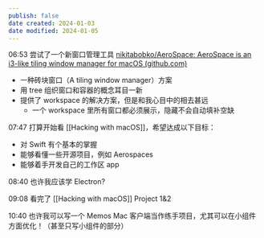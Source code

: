 ```yaml
---
publish: false
date created: 2024-01-03
date modified: 2024-01-05
---
```

06:53
尝试了一个新窗口管理工具 [nikitabobko/AeroSpace: AeroSpace is an i3-like tiling window manager for macOS (github.com)](https://github.com/nikitabobko/AeroSpace?tab=readme-ov-file)
+ 一种砖块窗口（A tiling window manager）方案
+ 用 tree 组织窗口和容器的概念耳目一新
+ 提供了 workspace 的解决方案，但是和我心目中的相去甚远
	+ 一个 workspace 里所有窗口都必须展示，隐藏不会自动填补空缺

07:47
打算开始看 [[Hacking with macOS]]，希望达成以下目标：
+ 对 Swift 有个基本的掌握
+ 能够看懂一些开源项目，例如 Aerospaces
+ 能够着手开发自己的工作区 app

08:40
也许我应该学 Electron?

09:08
看完了 [[Hacking with macOS]] Project 1&2

10:40
也许我可以写一个 Memos Mac 客户端当作练手项目，尤其可以在小组件方面优化！（甚至只写小组件的部分）

